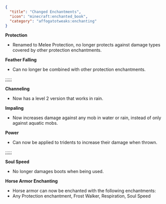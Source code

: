 ```json
{
  "title": "Changed Enchantments",
  "icon": "minecraft:enchanted_book",
  "category": "affogatotweaks:enchanting"
}
```

**Protection**
- Renamed to Melee Protection, no longer protects against damage types covered by other protection enchantments.

**Feather Falling**
- Can no longer be combined with other protection enchantments.

;;;;;

**Channeling**
- Now has a level 2 version that works in rain.

**Impaling**
- Now increases damage against any mob in water or rain, instead of only against aquatic mobs.

**Power**
- Can now be applied to tridents to increase their damage when thrown.

;;;;;

**Soul Speed**
- No longer damages boots when being used.

**Horse Armor Enchanting**
- Horse armor can now be enchanted with the following enchantments:
- Any Protection enchantment, Frost Walker, Respiration, Soul Speed